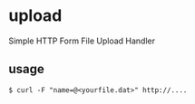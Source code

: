 # upload
Simple HTTP Form File Upload Handler

## usage

```
$ curl -F "name=@<yourfile.dat>" http://....
```

